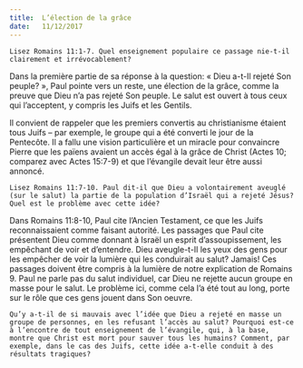 ```yaml
---
title:  L’élection de la grâce
date:   11/12/2017
---
```


`Lisez Romains 11:1-7. Quel enseignement populaire ce passage nie-t-il clairement et irrévocablement?`

Dans la première partie de sa réponse à la question: « Dieu a-t-Il rejeté Son peuple? », Paul pointe vers un reste, une élection de la grâce, comme la preuve que Dieu n’a pas rejeté Son peuple. Le salut est ouvert à tous ceux qui l’acceptent, y compris les Juifs et les Gentils. 

Il convient de rappeler que les premiers convertis au christianisme étaient tous Juifs – par exemple, le groupe qui a été converti le jour de la Pentecôte. Il a fallu une vision particulière et un miracle pour convaincre Pierre que les païens avaient un accès égal à la grâce de Christ (Actes 10; comparez avec Actes 15:7-9) et que l’évangile devait leur être aussi annoncé. 

`Lisez Romains 11:7-10. Paul dit-il que Dieu a volontairement aveuglé (sur le salut) la partie de la population d’Israël qui a rejeté Jésus? Quel est le problème avec cette idée?`

Dans Romains 11:8-10, Paul cite l’Ancien Testament, ce que les Juifs reconnaissaient comme faisant autorité. Les passages que Paul cite présentent Dieu comme donnant à Israël un esprit d’assoupissement, les empêchant de voir et d’entendre. Dieu aveugle-t-Il les yeux des gens pour les empêcher de voir la lumière qui les conduirait au salut? Jamais! Ces passages doivent être compris à la lumière de notre explication de Romains 9. Paul ne parle pas du salut individuel, car Dieu ne rejette aucun groupe en masse pour le salut. Le problème ici, comme cela l’a été tout au long, porte sur le rôle que ces gens jouent dans Son oeuvre. 

`Qu’y a-t-il de si mauvais avec l’idée que Dieu a rejeté en masse un groupe de personnes, en les refusant l’accès au salut? Pourquoi est-ce à l’encontre de tout enseignement de l’évangile, qui, à la base, montre que Christ est mort pour sauver tous les humains? Comment, par exemple, dans le cas des Juifs, cette idée a-t-elle conduit à des résultats tragiques?` 